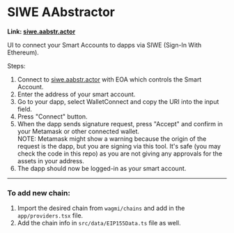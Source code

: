 # SIWE AAbstractor

**Link: [siwe.aabstr.actor](https://siwe.aabstr.actor/)**

UI to connect your Smart Accounts to dapps via SIWE (Sign-In With Ethereum).

Steps:

1. Connect to [siwe.aabstr.actor](https://siwe.aabstr.actor/) with EOA which controls the Smart Account.
2. Enter the address of your smart account.
3. Go to your dapp, select WalletConnect and copy the URI into the input field.
4. Press "Connect" button.
5. When the dapp sends signature request, press "Accept" and confirm in your Metamask or other connected wallet.\
   NOTE: Metamask might show a warning because the origin of the request is the dapp, but you are signing via this tool. It's safe (you may check the code in this repo) as you are not giving any approvals for the assets in your address.
6. The dapp should now be logged-in as your smart account.

---

### To add new chain:

1. Import the desired chain from `wagmi/chains` and add in the `app/providers.tsx` file.
2. Add the chain info in `src/data/EIP155Data.ts` file as well.
